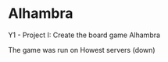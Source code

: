 # Alhambra

Y1 - Project I: Create the board game Alhambra

The game was run on Howest servers (down)

